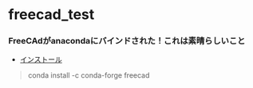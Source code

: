 # freecad_test

### FreeCAdがanacondaにバインドされた！これは素晴らしいこと

- [インストール](https://anaconda.org/conda-forge/freecad)
> conda install -c conda-forge freecad 